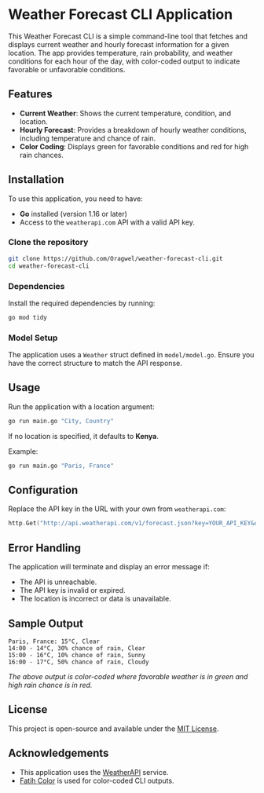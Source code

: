 
# Weather Forecast CLI Application

This Weather Forecast CLI is a simple command-line tool that fetches and displays current weather and hourly forecast information for a given location. The app provides temperature, rain probability, and weather conditions for each hour of the day, with color-coded output to indicate favorable or unfavorable conditions.

## Features
- **Current Weather**: Shows the current temperature, condition, and location.
- **Hourly Forecast**: Provides a breakdown of hourly weather conditions, including temperature and chance of rain.
- **Color Coding**: Displays green for favorable conditions and red for high rain chances.

## Installation

To use this application, you need to have:
- **Go** installed (version 1.16 or later)
- Access to the `weatherapi.com` API with a valid API key.

### Clone the repository
```bash
git clone https://github.com/Oragwel/weather-forecast-cli.git
cd weather-forecast-cli
```

### Dependencies
Install the required dependencies by running:
```bash
go mod tidy
```

### Model Setup
The application uses a `Weather` struct defined in `model/model.go`. Ensure you have the correct structure to match the API response.

## Usage

Run the application with a location argument:
```bash
go run main.go "City, Country"
```
If no location is specified, it defaults to **Kenya**.

Example:
```bash
go run main.go "Paris, France"
```

## Configuration
Replace the API key in the URL with your own from `weatherapi.com`:
```go
http.Get("http://api.weatherapi.com/v1/forecast.json?key=YOUR_API_KEY&q=" + q + "&days=1&aqi=no&alerts=no")
```

## Error Handling

The application will terminate and display an error message if:
- The API is unreachable.
- The API key is invalid or expired.
- The location is incorrect or data is unavailable.

## Sample Output

```
Paris, France: 15°C, Clear
14:00 - 14°C, 30% chance of rain, Clear
15:00 - 16°C, 10% chance of rain, Sunny
16:00 - 17°C, 50% chance of rain, Cloudy
```
*The above output is color-coded where favorable weather is in green and high rain chance is in red.*

## License
This project is open-source and available under the [MIT License](LICENSE).

## Acknowledgements
- This application uses the [WeatherAPI](https://www.weatherapi.com/) service.
- [Fatih Color](https://github.com/fatih/color) is used for color-coded CLI outputs.
